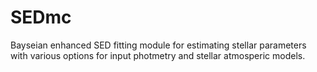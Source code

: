 # SEDmc
Bayseian enhanced SED fitting module for estimating stellar parameters with various options for input photmetry and stellar atmosperic models.
